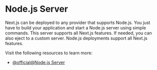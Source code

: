 # Node.js Server

Next.js can be deployed to any provider that supports Node.js. You just have to build your application and start a Node.js server using simple commands. This server supports all Next.js features. If needed, you can also eject to a custom server. Node.js deployments support all Next.js features.

Visit the following resources to learn more:

- [@official@Node.js Server](https://nextjs.org/docs/app/getting-started/deploying#nodejs-server)